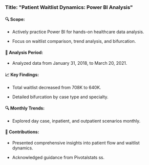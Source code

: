 ### Title: "Patient Waitlist Dynamics: Power BI Analysis"

#### 🔍 **Scope:**

- Actively practice Power BI for hands-on healthcare data analysis.

- Focus on waitlist comparison, trend analysis, and bifurcation.

#### 📅 **Analysis Period:**

- Analyzed data from January 31, 2018, to March 20, 2021.

#### 📈 **Key Findings:**

- Total waitlist decreased from 708K to 640K.

- Detailed bifurcation by case type and specialty.

#### 🔍 **Monthly Trends:**

- Explored day case, inpatient, and outpatient scenarios monthly.

#### 👏 **Contributions:**

- Presented comprehensive insights into patient flow and waitlist dynamics.

- Acknowledged guidance from Pivotalstats ss.
